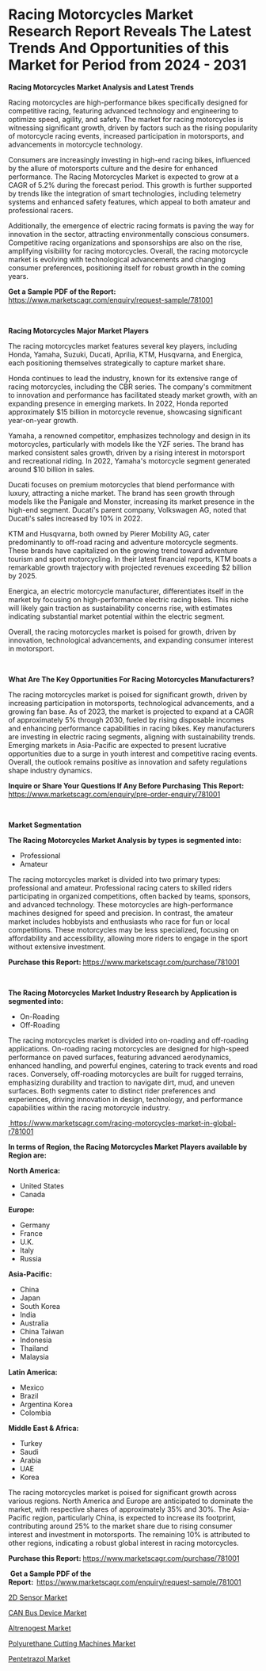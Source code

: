 <p><h1>Racing Motorcycles Market Research Report Reveals The Latest Trends And Opportunities of this Market for Period from 2024 - 2031</h1></p><p><strong>Racing Motorcycles Market Analysis and Latest Trends</strong></p>
<p><p>Racing motorcycles are high-performance bikes specifically designed for competitive racing, featuring advanced technology and engineering to optimize speed, agility, and safety. The market for racing motorcycles is witnessing significant growth, driven by factors such as the rising popularity of motorcycle racing events, increased participation in motorsports, and advancements in motorcycle technology. </p><p>Consumers are increasingly investing in high-end racing bikes, influenced by the allure of motorsports culture and the desire for enhanced performance. The Racing Motorcycles Market is expected to grow at a CAGR of 5.2% during the forecast period. This growth is further supported by trends like the integration of smart technologies, including telemetry systems and enhanced safety features, which appeal to both amateur and professional racers. </p><p>Additionally, the emergence of electric racing formats is paving the way for innovation in the sector, attracting environmentally conscious consumers. Competitive racing organizations and sponsorships are also on the rise, amplifying visibility for racing motorcycles. Overall, the racing motorcycle market is evolving with technological advancements and changing consumer preferences, positioning itself for robust growth in the coming years.</p></p>
<p><strong>Get a Sample PDF of the Report:&nbsp;</strong> <a href="https://www.marketscagr.com/enquiry/request-sample/781001?utm_campaign=1684&utm_medium=2&utm_source=Github&utm_content=ia&utm_term=19102024&utm_id=racing-motorcycles">https://www.marketscagr.com/enquiry/request-sample/781001</a></p>
<p>&nbsp;</p>
<p><strong>Racing Motorcycles Major Market Players</strong></p>
<p><p>The racing motorcycles market features several key players, including Honda, Yamaha, Suzuki, Ducati, Aprilia, KTM, Husqvarna, and Energica, each positioning themselves strategically to capture market share. </p><p>Honda continues to lead the industry, known for its extensive range of racing motorcycles, including the CBR series. The company's commitment to innovation and performance has facilitated steady market growth, with an expanding presence in emerging markets. In 2022, Honda reported approximately $15 billion in motorcycle revenue, showcasing significant year-on-year growth.</p><p>Yamaha, a renowned competitor, emphasizes technology and design in its motorcycles, particularly with models like the YZF series. The brand has marked consistent sales growth, driven by a rising interest in motorsport and recreational riding. In 2022, Yamaha's motorcycle segment generated around $10 billion in sales.</p><p>Ducati focuses on premium motorcycles that blend performance with luxury, attracting a niche market. The brand has seen growth through models like the Panigale and Monster, increasing its market presence in the high-end segment. Ducati's parent company, Volkswagen AG, noted that Ducati's sales increased by 10% in 2022.</p><p>KTM and Husqvarna, both owned by Pierer Mobility AG, cater predominantly to off-road racing and adventure motorcycle segments. These brands have capitalized on the growing trend toward adventure tourism and sport motorcycling. In their latest financial reports, KTM boats a remarkable growth trajectory with projected revenues exceeding $2 billion by 2025.</p><p>Energica, an electric motorcycle manufacturer, differentiates itself in the market by focusing on high-performance electric racing bikes. This niche will likely gain traction as sustainability concerns rise, with estimates indicating substantial market potential within the electric segment.</p><p>Overall, the racing motorcycles market is poised for growth, driven by innovation, technological advancements, and expanding consumer interest in motorsport.</p></p>
<p>&nbsp;</p>
<p><strong>What Are The Key Opportunities For Racing Motorcycles Manufacturers?</strong></p>
<p><p>The racing motorcycles market is poised for significant growth, driven by increasing participation in motorsports, technological advancements, and a growing fan base. As of 2023, the market is projected to expand at a CAGR of approximately 5% through 2030, fueled by rising disposable incomes and enhancing performance capabilities in racing bikes. Key manufacturers are investing in electric racing segments, aligning with sustainability trends. Emerging markets in Asia-Pacific are expected to present lucrative opportunities due to a surge in youth interest and competitive racing events. Overall, the outlook remains positive as innovation and safety regulations shape industry dynamics.</p></p>
<p><strong>Inquire or Share Your Questions If Any Before Purchasing This Report:</strong> <a href="https://www.marketscagr.com/enquiry/pre-order-enquiry/781001?utm_campaign=1684&utm_medium=2&utm_source=Github&utm_content=ia&utm_term=19102024&utm_id=racing-motorcycles">https://www.marketscagr.com/enquiry/pre-order-enquiry/781001</a></p>
<p>&nbsp;</p>
<p><strong>Market Segmentation</strong></p>
<p><strong>The Racing Motorcycles Market Analysis by types is segmented into:</strong></p>
<p><ul><li>Professional</li><li>Amateur</li></ul></p>
<p><p>The racing motorcycles market is divided into two primary types: professional and amateur. Professional racing caters to skilled riders participating in organized competitions, often backed by teams, sponsors, and advanced technology. These motorcycles are high-performance machines designed for speed and precision. In contrast, the amateur market includes hobbyists and enthusiasts who race for fun or local competitions. These motorcycles may be less specialized, focusing on affordability and accessibility, allowing more riders to engage in the sport without extensive investment.</p></p>
<p><strong>Purchase this Report:&nbsp;</strong><a href="https://www.marketscagr.com/purchase/781001?utm_campaign=1684&utm_medium=2&utm_source=Github&utm_content=ia&utm_term=19102024&utm_id=racing-motorcycles">https://www.marketscagr.com/purchase/781001</a></p>
<p>&nbsp;</p>
<p><strong>The Racing Motorcycles Market Industry Research by Application is segmented into:</strong></p>
<p><ul><li>On-Roading</li><li>Off-Roading</li></ul></p>
<p><p>The racing motorcycles market is divided into on-roading and off-roading applications. On-roading racing motorcycles are designed for high-speed performance on paved surfaces, featuring advanced aerodynamics, enhanced handling, and powerful engines, catering to track events and road races. Conversely, off-roading motorcycles are built for rugged terrains, emphasizing durability and traction to navigate dirt, mud, and uneven surfaces. Both segments cater to distinct rider preferences and experiences, driving innovation in design, technology, and performance capabilities within the racing motorcycle industry.</p></p>
<p><a href="https://www.marketscagr.com/racing-motorcycles-market-in-global-r781001?utm_campaign=1684&utm_medium=2&utm_source=Github&utm_content=ia&utm_term=19102024&utm_id=racing-motorcycles">&nbsp;https://www.marketscagr.com/racing-motorcycles-market-in-global-r781001</a></p>
<p><strong>In terms of Region, the Racing Motorcycles Market Players available by Region are:</strong></p>
<p>
    <p> <strong> North America: </strong>
        <ul>
            <li>United States</li>
            <li>Canada</li>
        </ul>
        </p> 
    <p> <strong> Europe: </strong>
        <ul>
            <li>Germany</li>
            <li>France</li>
            <li>U.K.</li>
            <li>Italy</li>
            <li>Russia</li>
        </ul>
        </p> 
    <p> <strong> Asia-Pacific: </strong>
        <ul>
            <li>China</li>
            <li>Japan</li>
            <li>South Korea</li>
            <li>India</li>
            <li>Australia</li>
            <li>China Taiwan</li>
            <li>Indonesia</li>
            <li>Thailand</li>
            <li>Malaysia</li>
        </ul>
        </p> 
    <p> <strong> Latin America: </strong>
        <ul>
            <li>Mexico</li>
            <li>Brazil</li>
            <li>Argentina Korea</li>
            <li>Colombia</li>
        </ul>
        </p> 
    <p> <strong> Middle East & Africa: </strong>
        <ul>
            <li>Turkey</li>
            <li>Saudi</li>
            <li>Arabia</li>
            <li>UAE</li>
            <li>Korea</li>
        </ul>
    </p>
    </p>
<p><p>The racing motorcycles market is poised for significant growth across various regions. North America and Europe are anticipated to dominate the market, with respective shares of approximately 35% and 30%. The Asia-Pacific region, particularly China, is expected to increase its footprint, contributing around 25% to the market share due to rising consumer interest and investment in motorsports. The remaining 10% is attributed to other regions, indicating a robust global interest in racing motorcycles.</p></p>
<p><strong>Purchase this Report: </strong><a href="https://www.marketscagr.com/purchase/781001?utm_campaign=1684&utm_medium=2&utm_source=Github&utm_content=ia&utm_term=19102024&utm_id=racing-motorcycles">https://www.marketscagr.com/purchase/781001</a></p>
<p>&nbsp;<strong>Get a Sample PDF of the Report:&nbsp;&nbsp;</strong><a href="https://www.marketscagr.com/enquiry/request-sample/781001?utm_campaign=1684&utm_medium=2&utm_source=Github&utm_content=ia&utm_term=19102024&utm_id=racing-motorcycles">https://www.marketscagr.com/enquiry/request-sample/781001</a></p>
<p><strong></strong></p>
<p><p><a href="https://www.linkedin.com/pulse/navigating-2d-sensor-market-expert-analysis-forecast-period-ybxcf?utm_campaign=1684&utm_medium=2&utm_source=Github&utm_content=ia&utm_term=19102024&utm_id=racing-motorcycles">2D Sensor Market</a></p><p><a href="https://www.linkedin.com/pulse/emerging-opportunities-challenges-global-can-bus-device-market-jkx4f?utm_campaign=1684&utm_medium=2&utm_source=Github&utm_content=ia&utm_term=19102024&utm_id=racing-motorcycles">CAN Bus Device Market</a></p><p><a href="https://www.linkedin.com/pulse/altrenogest-market-trends-focusing-insight-forecast-analysis-iveqf?utm_campaign=1684&utm_medium=2&utm_source=Github&utm_content=ia&utm_term=19102024&utm_id=racing-motorcycles">Altrenogest Market</a></p><p><a href="https://github.com/gailasejs/Market-Research-Report-List-1/blob/main/polyurethane-cutting-machines-market.md?utm_campaign=1684&utm_medium=2&utm_source=Github&utm_content=ia&utm_term=19102024&utm_id=racing-motorcycles">Polyurethane Cutting Machines Market</a></p><p><a href="https://www.linkedin.com/pulse/global-pentetrazol-market-pulse-trends-growth-analysis-2024-1izsf?utm_campaign=1684&utm_medium=2&utm_source=Github&utm_content=ia&utm_term=19102024&utm_id=racing-motorcycles">Pentetrazol Market</a></p></p>